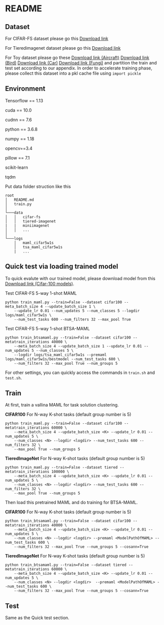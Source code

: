 # README

## Dataset
For CIFAR-FS dataset please go this [Download link](https://drive.google.com/file/d/1GjGMI0q3bgcpcB_CjI40fX54WgLPuTpS/view)

For Tieredimagenet dataset please go this [Download link](https://drive.google.com/file/d/1nVGCTd9ttULRXFezh4xILQ9lUkg0WZCG/view)

For Toy dataset please go these 
[Download link (Aircraft)](https://drive.google.com/file/d/1IJk93N48X0rSL69nQ1Wr-49o8u0e75HM/view)
[Download link (Bird)](https://drive.google.com/file/d/1IJk93N48X0rSL69nQ1Wr-49o8u0e75HM/view)
[Download link (Car)](https://ai.stanford.edu/~jkrause/cars/car_dataset.html)
[Download link (Fungi)](https://drive.google.com/file/d/1IJk93N48X0rSL69nQ1Wr-49o8u0e75HM/view)
and partition the train and test set according to our appendix. In order to accelerate training phase, please collect this dataset into a pkl cache file using `import pickle`

## Environment

Tensorflow == 1.13

cuda == 10.0

cudnn == 7.6

python == 3.6.8

numpy == 1.18

opencv==3.4

pillow == 7.1

scikit-learn

tqdm

Put data folder struction like this
```
root
│   README.md
│   train.py    
│
└───data
│   │   cifar-fs
│   │   tiered-imagenet
|   |   miniimagenet
│   │   ...
│   
└───logs
    │   maml_cifar5w1s
    │   tsa_maml_cifar5w1s
    |   ...
```


## Quick test via loading trained model
To quick evalute with our trained model, please download model from this [Download link (Cifar-100 models)](https://drive.google.com/file/d/13HFUTY4NTs2ZZpi5E8-eSBcWAce_ks4Q/view?usp=sharing). 

Test CIFAR-FS 5-way 1-shot MAML
	
	python train_maml.py --train=False --dataset cifar100 --meta_batch_size 4 --update_batch_size 1 \
		--update_lr 0.01 --num_updates 5 --num_classes 5 --logdir logs/maml_cifar5w1s \
		--num_test_tasks 600 --num_filters 32 --max_pool True 

Test CIFAR-FS 5-way 1-shot BTSA-MAML

	python train_btsamaml.py --train=False --dataset cifar100 --metatrain_iterations 40000 \
		--meta_batch_size 4 --update_batch_size 1 --update_lr 0.01 --num_updates 5 --num_classes 5 \
		--logdir logs/tsa_maml_cifar5w1s --premaml logs/maml_cifar5w1s/bestmodel --num_test_tasks 600 \
		--num_filters 32 --max_pool True --num_groups 5

For other settings, you can quickly access the commands in ``train.sh`` and ``test.sh``.


## Train

At first, train a vallina MAML for task solution clustering.

**CIFAR100**
For N-way K-shot tasks (default group number is 5)

	python train_maml.py --train=False --dataset cifar100 --metatrain_iterations 60000 \
		--meta_batch_size 4 --update_batch_size <K> --update_lr 0.01 --num_updates 5 \
		--num_classes <N> --logdir <logdir> --num_test_tasks 600 --num_filters 32 \
		--max_pool True --num_groups 5

**TieredImageNet**
For N-way K-shot tasks (default group number is 5)

	python train_maml.py --train=False --dataset tiered --metatrain_iterations 100000 \
		--meta_batch_size 4 --update_batch_size <K> --update_lr 0.01 --num_updates 5 \
		--num_classes <N> --logdir <logdir> --num_test_tasks 600 --num_filters 32 \
		--max_pool True --num_groups 5


Then load this pretrained MAML and do training for BTSA-MAML.

**CIFAR100**
For N-way K-shot tasks (default group number is 5)

	python train_btsamaml.py --train=False --dataset cifar100 --metatrain_iterations 40000 \
		--meta_batch_size 4 --update_batch_size <K> --update_lr 0.01 --num_updates 5 \
		--num_classes <N> --logdir <logdir> --premaml <ModelPathOfMAML> --num_test_tasks 600 \
		--num_filters 32 --max_pool True --num_groups 5 --cosann=True 

**TieredImageNet**
For N-way K-shot tasks (default group number is 5)

	python train_btsamaml.py --train=False --dataset tiered --metatrain_iterations 60000 \
		--meta_batch_size 4 --update_batch_size <K> --update_lr 0.01 --num_updates 5 \
		--num_classes <N> --logdir <logdir>  --premaml <ModelPathOfMAML> --num_test_tasks 600 \
		--num_filters 32 --max_pool True --num_groups 5 --cosann=True 

## Test
Same as the Quick test section.

